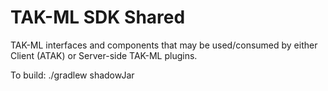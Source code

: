 # TAK-ML SDK Shared

TAK-ML interfaces and components that may be used/consumed by either Client (ATAK) or Server-side TAK-ML plugins.

To build:
./gradlew shadowJar